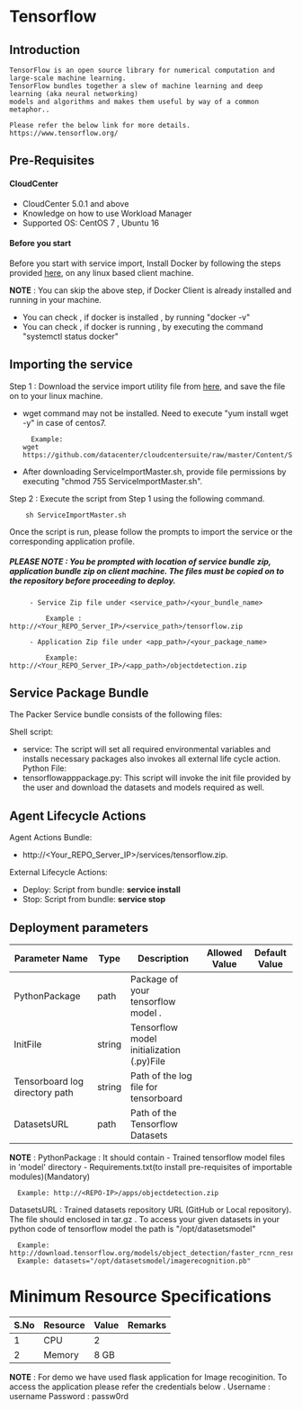 # Tensorflow
## Introduction
    TensorFlow is an open source library for numerical computation and large-scale machine learning. 
    TensorFlow bundles together a slew of machine learning and deep learning (aka neural networking) 
    models and algorithms and makes them useful by way of a common metaphor..  
    
    Please refer the below link for more details.
    https://www.tensorflow.org/
## Pre-Requisites
#### CloudCenter
- CloudCenter 5.0.1 and above
- Knowledge on how to use Workload Manager
- Supported OS: CentOS 7 , Ubuntu 16

#### Before you start
Before you start with service import, Install Docker by following the steps provided [here](https://github.com/datacenter/cloudcentersuite/raw/master/Content/dockerimages/Steps%20for%20Installation%20of%20Docker%20CE%20on%20CentOS7_V2.docx), on any linux based client machine.

**NOTE** : You can skip the above step, if Docker Client is already installed and running in your machine. 
- You can check , if docker is installed , by running "docker -v"
- You can check , if docker is running , by executing the command "systemctl status docker"

## Importing the service
Step 1 : Download the service import utility file  from [here](https://raw.githubusercontent.com/datacenter/cloudcentersuite/master/Content/Scripts/ServiceImportMaster.sh), and save the file on to your linux machine.
- wget command may not be installed. Need to execute "yum install wget -y" in case of centos7.

	    Example: 
      wget https://github.com/datacenter/cloudcentersuite/raw/master/Content/Scripts/ServiceImportMaster.sh
				
- After downloading ServiceImportMaster.sh, provide file permissions by executing "chmod 755 ServiceImportMaster.sh".

Step 2 : Execute the script from Step 1 using the following command.

        sh ServiceImportMaster.sh

Once the script is run, please follow the prompts to import the service or the corresponding application profile.

##### PLEASE NOTE : You be prompted with location of service bundle zip, application bundle zip on client machine. The files must be copied on to the repository before proceeding to deploy.

         - Service Zip file under <service_path>/<your_bundle_name>
                    
             Example : http://<Your_REPO_Server_IP>/<service_path>/tensorflow.zip 
    
         - Application Zip file under <app_path>/<your_package_name>
            
             Example: http://<Your_REPO_Server_IP>/<app_path>/objectdetection.zip

## Service Package Bundle

The Packer Service bundle consists of the following files:

Shell script:
 - service: The script will set all required environmental variables and installs necessary packages also invokes all external life cycle action.
Python File:
 - tensorflowapppackage.py: This script will invoke the init file provided by the user and download the datasets and models required as well.
 
## Agent Lifecycle Actions

Agent Actions Bundle:  
 - http://<Your_REPO_Server_IP>/services/tensorflow.zip.
 
External Lifecycle Actions:
 - Deploy: Script from bundle: **service install**
 - Stop: Script from bundle: **service stop**
 
 ## Deployment parameters


| Parameter Name	| Type	 | Description | Allowed Value |Default Value |
| ------ | ------ | ------ |------ | ------ |
| PythonPackage  |	path | Package of your tensorflow model . | | |
| InitFile | string|Tensorflow model initialization (.py)File  |  |  |
| Tensorboard log directory path | string| Path of the log file for tensorboard |  |  |
| DatasetsURL | path|Path of the Tensorflow Datasets |  |  |

**NOTE** : 
    PythonPackage : It should contain 
        - Trained tensorflow model files in 'model' directory
        - Requirements.txt(to install pre-requisites of importable modules)(Mandatory) 
    
      Example: http://<REPO-IP>/apps/objectdetection.zip
    
   DatasetsURL   : Trained datasets repository URL (GitHub or Local repository). The file should enclosed in tar.gz . 
     To access your given datasets in your python code of tensorflow model the path is "/opt/datasetsmodel"  
            
      
      Example: http://download.tensorflow.org/models/object_detection/faster_rcnn_resnet101_coco_11_06_2017.tar.gz
      Example: datasets="/opt/datasetsmodel/imagerecognition.pb"
     
   
# Minimum Resource Specifications

     
S.No    | Resource    |  Value   | Remarks
----    | ----------  | ---------| ------- 
 1      |  CPU        | 2       |        
 2      |  Memory     | 8 GB     | 		


**NOTE** : For demo we have used flask application for Image recoginition.
   To access the application please refer the credentials below .
   Username : username
   Password : passw0rd